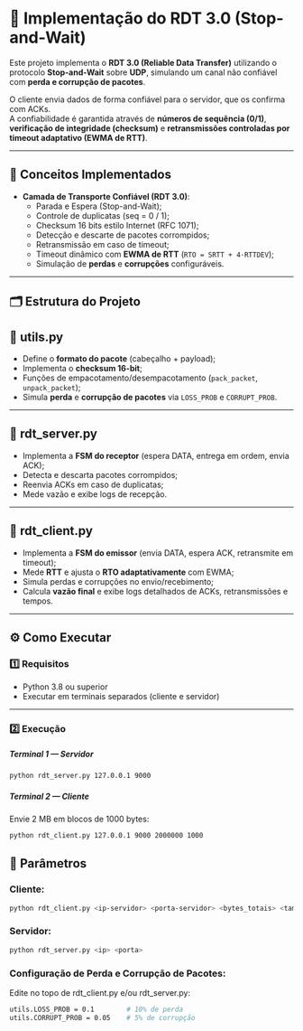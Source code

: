 # 📡 Implementação do RDT 3.0 (Stop-and-Wait)

Este projeto implementa o **RDT 3.0 (Reliable Data Transfer)** utilizando o protocolo **Stop-and-Wait** sobre **UDP**, simulando um canal não confiável com **perda e corrupção de pacotes**.

O cliente envia dados de forma confiável para o servidor, que os confirma com ACKs.  
A confiabilidade é garantida através de **números de sequência (0/1)**, **verificação de integridade (checksum)** e **retransmissões controladas por timeout adaptativo (EWMA de RTT)**.

---

## 🧠 Conceitos Implementados

- **Camada de Transporte Confiável (RDT 3.0)**:
  - Parada e Espera (Stop-and-Wait);
  - Controle de duplicatas (seq = 0 / 1);
  - Checksum 16 bits estilo Internet (RFC 1071);
  - Detecção e descarte de pacotes corrompidos;
  - Retransmissão em caso de timeout;
  - Timeout dinâmico com **EWMA de RTT** (`RTO = SRTT + 4·RTTDEV`);
  - Simulação de **perdas** e **corrupções** configuráveis.

---

## 🗂 Estrutura do Projeto

## 📁 utils.py

- Define o **formato do pacote** (cabeçalho + payload);
- Implementa o **checksum 16-bit**;
- Funções de empacotamento/desempacotamento (`pack_packet`, `unpack_packet`);
- Simula **perda** e **corrupção de pacotes** via `LOSS_PROB` e `CORRUPT_PROB`.

---

## 💾 rdt_server.py

- Implementa a **FSM do receptor** (espera DATA, entrega em ordem, envia ACK);
- Detecta e descarta pacotes corrompidos;
- Reenvia ACKs em caso de duplicatas;
- Mede vazão e exibe logs de recepção.

---

## 🚀 rdt_client.py

- Implementa a **FSM do emissor** (envia DATA, espera ACK, retransmite em timeout);
- Mede **RTT** e ajusta o **RTO adaptativamente** com EWMA;
- Simula perdas e corrupções no envio/recebimento;
- Calcula **vazão final** e exibe logs detalhados de ACKs, retransmissões e tempos.

---

## ⚙️ Como Executar

### 1️⃣ Requisitos

- Python 3.8 ou superior
- Executar em terminais separados (cliente e servidor)

---

### 2️⃣ Execução

##### Terminal 1 — Servidor

```bash
python rdt_server.py 127.0.0.1 9000
```

##### Terminal 2 — Cliente
Envie 2 MB em blocos de 1000 bytes:

```bash
python rdt_client.py 127.0.0.1 9000 2000000 1000
```

## 🧩 Parâmetros

### Cliente:

```bash
python rdt_client.py <ip-servidor> <porta-servidor> <bytes_totais> <tamanho_segmento>
```
### Servidor:

```bash
python rdt_server.py <ip> <porta>

```
### Configuração de Perda e Corrupção de Pacotes:

Edite no topo de rdt_client.py e/ou rdt_server.py:

```bash
utils.LOSS_PROB = 0.1        # 10% de perda
utils.CORRUPT_PROB = 0.05    # 5% de corrupção
```